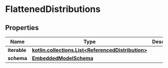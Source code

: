 
# FlattenedDistributions

## Properties
Name | Type | Description | Notes
------------ | ------------- | ------------- | -------------
**iterable** | [**kotlin.collections.List&lt;ReferencedDistribution&gt;**](ReferencedDistribution) |  | 
**schema** | [**EmbeddedModelSchema**](EmbeddedModelSchema) |  |  [optional]



